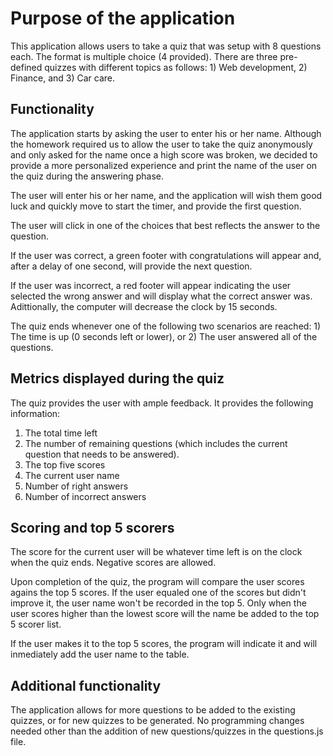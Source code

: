 ﻿# Purpose of the application

This application allows users to take a quiz that was setup with 8 questions each.  The format is multiple choice (4 provided).  There are three pre-defined quizzes with different topics as follows:  1) Web development, 2) Finance, and 3) Car care.


## Functionality

The application starts by asking the user to enter his or her name.  Although the homework required us to allow the user to take the quiz anonymously and only asked for the name once a high score was broken, we decided to provide a more personalized experience and print the name of the user on the quiz during the answering phase.

The user will enter his or her name, and the application will wish them good luck and quickly move to start the timer, and provide the first question.

The user will click in one of the choices that best reflects the answer to the question.

If the user was correct, a green footer with congratulations will appear and, after a delay of one second, will provide the next question.

If the user was incorrect, a red footer will appear indicating the user selected the wrong answer and will display what the correct answer was.  Adittionally, the computer will decrease the clock by 15 seconds.

The quiz ends whenever one of the following two scenarios are reached:  1) The time is up (0 seconds left or lower), or 2) The user answered all of the questions.

##  Metrics displayed during the quiz

The quiz provides the user with ample feedback.  It provides the following information:

1) The total time left
2) The number of remaining questions (which includes the current question that needs to be answered).
3) The top five scores
4) The current user name
5) Number of right answers
6) Number of incorrect answers


## Scoring and top 5 scorers

The score for the current user will be whatever time left is on the clock when the quiz ends.  Negative scores are allowed.

Upon completion of the quiz, the program will compare the user scores agains the top 5 scores.  If the user equaled one of the scores but didn't improve it, the user name won't be recorded in the top 5.  Only when the user scores higher than the lowest score will the name be added to the top 5 scorer list.

If the user makes it to the top 5 scores, the program will indicate it and will inmediately add the user name to the table.

## Additional functionality

The application allows for more questions to be added to the existing quizzes, or for new quizzes to be generated.  No programming changes needed other than the addition of new questions/quizzes in the questions.js file.

